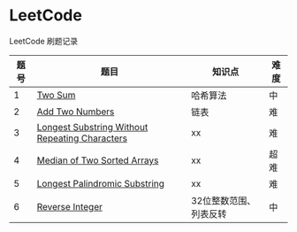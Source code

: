 # LeetCode
LeetCode 刷题记录

| 题号| 题目 | 知识点 | 难度 |
| ------ | ------ | ------ | ------ |
| 1 | [Two Sum](/LeetCode/Two_Sum.py)| 哈希算法 | 中 |
| 2 | [Add Two Numbers](/LeetCode/Add_Two_Numbers.py)| 链表 | 难 |
| 3 | [Longest Substring Without Repeating Characters](/LeetCode/Longest_Substring_Without_Repeating_Characters.py)| xx | 难 |
| 4 | [Median of Two Sorted Arrays](/LeetCode/Median_of_Two_Sorted_Arrays.py)| xx | 超难 |
| 5 | [Longest Palindromic Substring](/LeetCode/Longest_Palindromic_Substring.py)| xx | 难 |
| 6 | [Reverse Integer](/LeetCode/Reverse_Integer.py)| 32位整数范围、列表反转 | 中 |

